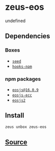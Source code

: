 
zeus-eos
====================


undefined



## Dependencies
### Boxes
* [`seed`](seed.md)
* [`hooks-npm`](hooks-npm.md)
### npm packages
* [`eosjs@16.0.9`](http://npmjs.com/package/eosjs@16.0.9)
* [`eosjs-ecc`](http://npmjs.com/package/eosjs-ecc)
* [`eosjs2`](http://npmjs.com/package/eosjs2)


## Install
```bash
zeus unbox zeus-eos
```












## [Source](https://github.com/liquidapps-io/zeus-sdk/tree/master/boxes/groups/eos-sdk/zeus-eos)